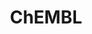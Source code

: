 ---
bigquery: https://console.cloud.google.com/bigquery?p=patents-public-data&d=ebi_chembl&page=dataset
citation: '"The ChEMBL database in 2017." Anna Gaulton, Anne Hersey, Michał Nowotka,
  A Patrícia Bento, Jon Chambers, David Mendez, Prudence Mutowo, Francis Atkinson,
  Louisa J Bellis, Elena Cibrián-Uhalte, Mark Davies, Nathan Dedman, Anneli Karlsson,
  María Paula Magariños, John P Overington, George Papadatos, Ines Smit, Andrew R
  Leach Nucleic acids Research (2017) 45 (Database Issue), D945-D954'
contributors: European Bioinformatics Institute
cost: None
description: ChEMBL Data is a manually curated database of small molecules used in
  drug discovery, including information about existing patented drugs.
documentation: 'schema: https://www.ebi.ac.uk/chembl/db_schema


  '
last_edit: 04/08/2022, 01:57:03
location: https://console.cloud.google.com/marketplace/product/google_patents_public_datasets/chembl
maintained_by: EMBL-EBI, an outstation of European Molecular Biology Laboratory
related_publications: '

  ChEMBL: towards direct deposition of bioassay data.


  Mendez D, Gaulton A, Bento AP, Chambers J, De Veij M, Félix E, Magariños MP, Mosquera
  JF, Mutowo P, Nowotka M, Gordillo-Marañón M, Hunter F, Junco L, Mugumbate G, Rodriguez-Lopez
  M, Atkinson F, Bosc N, Radoux CJ, Segura-Cabrera A, Hersey A, Leach AR.


  — Nucleic Acids Res. 2019; 47(D1):D930-D940. doi: 10.1093/nar/gky1075

  '
schema_fields:
- acd_most_bpka
- cell_id
- cidx
- prodrug
- applicant_full_name
- related_tid
- end_position
- relationship_desc
- parent_go_id
- hbd
- assay_category
- direct_interaction
- sei
- mutation
- nda_type
- doc_id
- assay_test_type
- product_id
- frac_class_id
- trade_name
- bao_id
- assay_param_id
- cx_most_bpka
- oral
- ddd_admr
- text_value
- warning_type
- standard_relation
- metabolite_record_id
- first_approval
- mw_monoisotopic
- warning_class
- data_validity_comment
- met_comment
- standard_upper_value
- stem
- innovator_company
- parenteral
- bto_id
- mecref_id
- drug_substance_flag
- alert_name
- status
- mol_irac_id
- protclasssyn_id
- sequence_md5sum
- as_id
- l3
- drug_product_flag
- cx_most_apka
- withdrawn_reason
- site_id
- cpd_str_alert_id
- dosage_form
- structure_type
- l8
- tid
- efo_term
- therapeutic_flag
- version
- organism
- co_stem_id
- assay_desc
- ddd_units
- mechanism_of_action
- usan_stem
- hba
- molecule_type
- synonyms
- cell_ontology_id
- relation
- enzyme_name
- level2_description
- bao_format
- prod_pat_id
- last_active
- ridx
- species_group_flag
- actsm_id
- mol_atc_id
- num_ro5_violations
- delist_flag
- confidence_score
- metref_id
- ddd_comment
- mec_id
- updated_on
- chirality
- substrate_record_id
- natural_product
- mc_target_name
- cx_logd
- ass_cls_map_id
- rtb
- assay_organism
- mechanism_comment
- ingredient
- bao_endpoint
- formulation_id
- name
- patent_id
- patent_expire_date
- ref_type
- set_name
- accession
- tax_id
- source
- standard_text_value
- published_relation
- targrel_id
- class_type
- research_stem
- comp_class_id
- value
- mc_target_type
- l4
- warning_id
- assay_source
- publication_number
- activity_comment
- polymer_flag
- warnref_id
- targcomp_id
- approval_date
- prediction_method
- domain_id
- curated_by
- ddd_id
- class_level
- enzyme_tid
- canonical_smiles
- mol_frac_id
- standard_inchi_key
- ref_url
- record_id
- stat
- db_version
- num_lipinski_ro5_violations
- orig_description
- site_name
- heavy_atoms
- normal_range_max
- tid_fixed
- full_molformula
- doi
- cell_source_tissue
- domain_description
- black_box_warning
- route
- l2
- subgroup
- toid
- indref_id
- hrac_class_id
- mesh_heading
- isoform
- molfile
- acd_logd
- l5
- withdrawn_class
- level4_description
- warning_description
- drugind_id
- l1
- path
- label
- level5
- rgid
- journal
- stem_class
- curation_comment
- country
- activity_id
- activity_count
- published_type
- ro3_pass
- clo_id
- normal_range_min
- pathway_id
- caloha_id
- src_assay_id
- parent_id
- usan_stem_id
- binding_site_comment
- target_mapping
- assay_id
- molregno
- chebi_par_id
- cell_name
- target_desc
- variant_id
- cl_lincs_id
- patent_use_code
- relationship_type
- biocomp_id
- acd_most_apka
- bei
- action_type
- site_residues
- upper_value
- parent_type
- tbl
- chembl_id
- parent_molregno
- assay_tissue
- mesh_id
- res_stem_id
- hbd_lipinski
- cx_logp
- job_id
- hba_lipinski
- mol_hrac_id
- pathway_key
- aspect
- source_domain_id
- topical
- domain_type
- assay_subcellular_fraction
- start_position
- compound_key
- parameter_value
- published_value
- active_ingredient
- title
- qudt_units
- downgraded
- units
- sitecomp_id
- standard_flag
- src_compound_id
- sequence
- full_mwt
- irac_code
- met_conversion
- patent_no
- level3
- usan_stem_definition
- assay_class_id
- syn_type
- published_units
- active_molregno
- disease_efficacy
- idx
- helm_notation
- standard_value
- selectivity_comment
- molecular_mechanism
- src_short_name
- pchembl_value
- compd_id
- creation_date
- aidx
- assay_cell_type
- annotation
- description
- updated_by
- strength
- lle
- year
- warning_year
- l7
- definition
- target_type
- assay_strain
- level2
- tissue_id
- entity_type
- compsyn_id
- aromatic_rings
- type
- level1
- comp_go_id
- alogp
- le
- max_phase_for_ind
- cell_description
- ddd_value
- availability_type
- comments
- std_act_id
- mc_tax_id
- pref_name
- oc_id
- cell_source_tax_id
- uo_units
- priority
- standard_units
- compound_name
- ref_id
- ad_type
- psa
- protein_class_synonym
- level1_description
- standard_type
- submission_date
- company
- previous_company
- who_name
- volume
- component_type
- homologue
- protein_class_desc
- max_phase
- acd_logp
- cellosaurus_id
- issue
- mc_target_accession
- dosed_ingredient
- level4
- src_description
- who_extra
- warning_country
- log_id
- doc_type
- authors
- indication_class
- cell_source_organism
- frac_code
- assay_type
- alert_set_id
- alert_id
- protein_class_id
- src_id
- ap_id
- pubmed_id
- inorganic_flag
- assay_tax_id
- parameter_type
- short_name
- go_id
- entity_id
- last_page
- uberon_id
- num_alerts
- relationship
- usan_year
- result_flag
- standard_inchi
- first_in_class
- potential_duplicate
- domain_name
- molsyn_id
- usan_substem
- mw_freebase
- confidence
- smid
- mc_organism
- l6
- level3_description
- drug_record_id
- met_id
- predbind_id
- atc_code
- component_id
- db_source
- irac_class_id
- smarts
- efo_id
- hrac_code
- major_class
- component_synonym
- abstract
- qed_weighted
- withdrawn_country
- withdrawn_flag
- molecular_species
- withdrawn_year
- first_page
shortname: chembl
tags:
- biotechnology
- health
- chemical
- bioinformatics
- medical
terms_of_use: CC BY-SA 3.0
title: ChEMBL
uuid: e232a192-965c-4ec9-904c-155b6dfe56c5
---